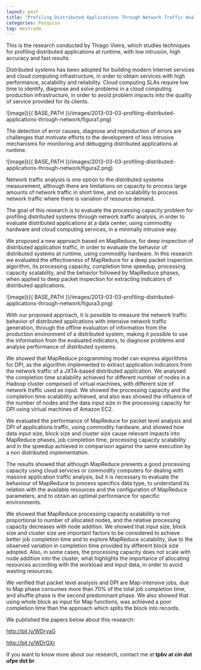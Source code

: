 ```yaml
---
layout: post
title: "Profiling Distributed Applications Through Network Traffic Analysis"
categories: Pesquisa
tag: mestrado
---
```


This is the research conducted by Thiago Vieira, which studies techniques for profiling distributed applications at runtime, with low intrusion, high accuracy and fast results.

Distributed systems has been adopted for building modern Internet services and cloud computing infrastructure, in order to obtain services with high performance, scalability and reliability. Cloud computing SLAs require low time to identify, diagnose and solve problems in a cloud computing production infrastructure, in order to avoid problem impacts into the quality of service provided for its clients.

![image]({{ BASE_PATH }}/images/2013-03-03-profiling-distributed-applications-through-network/figura1.png)

The detection of error causes, diagnose and reproduction of errors are challenges that motivate efforts to the development of less intrusive mechanisms for monitoring and debugging distributed applications at runtime.

![image]({{ BASE_PATH }}/images/2013-03-03-profiling-distributed-applications-through-network/figura2.png)

Network traffic analysis is one option to the distributed systems measurement, although there are limitations on capacity to process large amounts of network traffic in short time, and on scalability to process network traffic where there is variation of resource demand.&nbsp;

The goal of this research is to evaluate the processing capacity problem for profiling distributed systems through network traffic analysis, in order to evaluate distributed applications at a data center, using commodity hardware and cloud computing services, in a minimally intrusive way.

We proposed a new approach based on MapReduce, for deep inspection of distributed application traffic, in order to evaluate the behavior of distributed systems at runtime, using commodity hardware. In this research we evaluated the effectiveness of MapReduce for a deep packet inspection algorithm, its processing capacity, completion time speedup, processing capacity scalability, and the behavior followed by MapReduce phases, when applied to deep packet inspection for extracting indicators of distributed applications.

![image]({{ BASE_PATH }}/images/2013-03-03-profiling-distributed-applications-through-network/figura3.png)

With our proposed approach, it is possible to measure the network traffic behavior of distributed applications with intensive network traffic generation, through the offline evaluation of information from the production environment of a distributed system, making it possible to use the information from the evaluated indicators, to diagnose problems and analyse performance of distributed systems.

We showed that MapReduce programming model can express algorithms for DPI, as the algorithm implemented to extract application indicators from the network traffic of a JXTA-based distributed application. We analysed the completion time scalability achieved for different number of nodes in a Hadoop cluster composed of virtual machines, with different size of network traffic used as input. We showed the processing capacity and the completion time scalability achieved, and also was showed the influence of the number of nodes and the data input size in the processing capacity for DPI using virtual machines of Amazon EC2.

We evaluated the performance of MapReduce for packet level analysis and DPI of applications traffic, using commodity hardware, and showed how data input size, block size and cluster size cause relevant impacts into MapReduce phases, job completion time, processing capacity scalability and in the speedup achieved in comparison against the same execution by a non distributed implementation.

The results showed that although MapReduce presents a good processing capacity using cloud services or commodity computers for dealing with massive application traffic analysis, but it is necessary to evaluate the behaviour of MapReduce to process specifics data type, to understand its relation with the available resources and the configuration of MapReduce parameters, and to obtain an optimal performance for specific environments.

We showed that MapReduce processing capacity scalability is not proportional to number of allocated nodes, and the relative processing capacity decreases with node addition. We showed that input size, block size and cluster size are important factors to be considered to achieve better job completion time and to explore MapReduce scalability, due to the observed variation in completion time provided by different block size adopted. Also, in some cases, the processing capacity does not scale with node addition into the cluster, what highlights the importance of allocating resources according with the workload and input data, in order to avoid wasting resources.

We verified that packet level analysis and DPI are Map-intensive jobs, due to Map phase consumes more than 70\% of the total job completion time, and shuffle phase is the second predominant phase. We also showed that using whole block as input for Map functions, was achieved a poor completion time than the approach which splits the block into records.

We published the papers below about this research:

<http://bit.ly/WDryaG>

<http://bit.ly/WDrGXr>

If you want to know more about our research, contact me at **tpbv at cin dot ufpe dot br**.